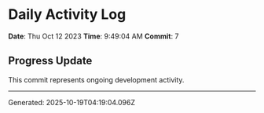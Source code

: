 # Daily Activity Log

**Date**: Thu Oct 12 2023
**Time**: 9:49:04 AM
**Commit**: 7

## Progress Update

This commit represents ongoing development activity.

---
Generated: 2025-10-19T04:19:04.096Z
